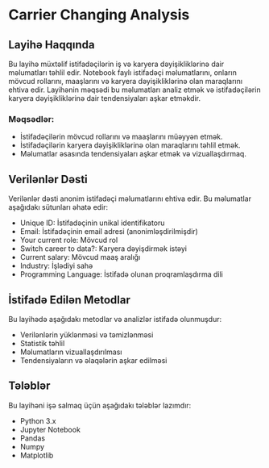 # Carrier Changing Analysis

## Layihə Haqqında

Bu layihə müxtəlif istifadəçilərin iş və karyera dəyişikliklərinə dair məlumatları təhlil edir. Notebook faylı istifadəçi məlumatlarını, onların mövcud rollarını, maaşlarını və karyera dəyişikliklərinə olan maraqlarını ehtiva edir. Layihənin məqsədi bu məlumatları analiz etmək və istifadəçilərin karyera dəyişikliklərinə dair tendensiyaları aşkar etməkdir.

### Məqsədlər:
- İstifadəçilərin mövcud rollarını və maaşlarını müəyyən etmək.
- İstifadəçilərin karyera dəyişikliklərinə olan maraqlarını təhlil etmək.
- Məlumatlar əsasında tendensiyaları aşkar etmək və vizuallaşdırmaq.

## Verilənlər Dəsti

Verilənlər dəsti anonim istifadəçi məlumatlarını ehtiva edir. Bu məlumatlar aşağıdakı sütunları əhatə edir:

- Unique ID: İstifadəçinin unikal identifikatoru
- Email: İstifadəçinin email adresi (anonimləşdirilmişdir)
- Your current role: Mövcud rol
- Switch career to data?: Karyera dəyişdirmək istəyi
- Current salary: Mövcud maaş aralığı
- Industry: İşlədiyi sahə
- Programming Language: İstifadə olunan proqramlaşdırma dili

## İstifadə Edilən Metodlar

Bu layihədə aşağıdakı metodlar və analizlər istifadə olunmuşdur:

- Verilənlərin yüklənməsi və təmizlənməsi
- Statistik təhlil
- Məlumatların vizuallaşdırılması
- Tendensiyaların və əlaqələrin aşkar edilməsi

## Tələblər

Bu layihəni işə salmaq üçün aşağıdakı tələblər lazımdır:

- Python 3.x
- Jupyter Notebook
- Pandas
- Numpy
- Matplotlib


